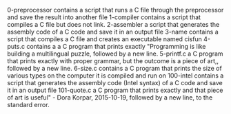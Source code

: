 0-preprocessor contains a script that runs a C file through the preprocessor and save the result into another file
1-compiler contains a script that compiles a C file but does not link.
2-assembler a script that generates the assembly code of a C code and save it in an output file
3-name contains a script that compiles a C file and creates an executable named cisfun
4-puts.c contains a a C program that prints exactly "Programming is like building a multilingual puzzle, followed by a new line.
5-printf.c  a C program that prints exactly with proper grammar, but the outcome is a piece of art,, followed by a new line.
6-size.c contains a  C program that prints the size of various types on the computer it is compiled and run on
100-intel contains a script that generates the assembly code (Intel syntax) of a C code and save it in an output file
101-quote.c a C program that prints exactly and that piece of art is useful" - Dora Korpar, 2015-10-19, followed by a new line, to the standard error.
